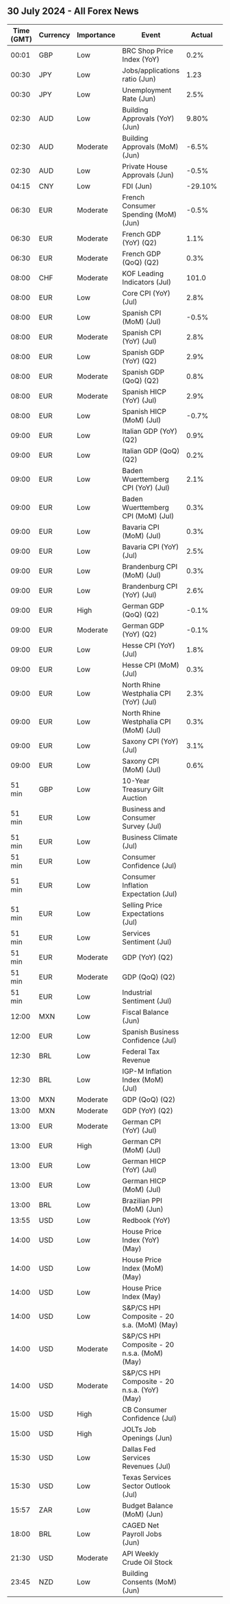 ## 30 July 2024 - All Forex News

| Time (GMT) | Currency | Importance | Event | Actual | Forecast | Previous |
|------|----------|------------|-------|--------|----------|----------|
| 00:01 | GBP | Low | BRC Shop Price Index (YoY) | 0.2% |  | 0.2% |
| 00:30 | JPY | Low | Jobs/applications ratio (Jun) | 1.23 | 1.24 | 1.24 |
| 00:30 | JPY | Low | Unemployment Rate (Jun) | 2.5% | 2.6% | 2.6% |
| 02:30 | AUD | Low | Building Approvals (YoY) (Jun) | 9.80% |  | 15.00% |
| 02:30 | AUD | Moderate | Building Approvals (MoM) (Jun) | -6.5% | -2.1% | 5.7% |
| 02:30 | AUD | Low | Private House Approvals (Jun) | -0.5% |  | 1.9% |
| 04:15 | CNY | Low | FDI (Jun) | -29.10% |  | -28.20% |
| 06:30 | EUR | Moderate | French Consumer Spending (MoM) (Jun) | -0.5% | -0.2% | 0.8% |
| 06:30 | EUR | Moderate | French GDP (YoY) (Q2) | 1.1% |  | 1.5% |
| 06:30 | EUR | Moderate | French GDP (QoQ) (Q2) | 0.3% | 0.2% | 0.3% |
| 08:00 | CHF | Moderate | KOF Leading Indicators (Jul) | 101.0 | 102.6 | 102.7 |
| 08:00 | EUR | Low | Core CPI (YoY) (Jul) | 2.8% |  | 3.0% |
| 08:00 | EUR | Low | Spanish CPI (MoM) (Jul) | -0.5% |  | 0.4% |
| 08:00 | EUR | Moderate | Spanish CPI (YoY) (Jul) | 2.8% | 3.0% | 3.4% |
| 08:00 | EUR | Low | Spanish GDP (YoY) (Q2) | 2.9% |  | 2.6% |
| 08:00 | EUR | Moderate | Spanish GDP (QoQ) (Q2) | 0.8% | 0.5% | 0.8% |
| 08:00 | EUR | Moderate | Spanish HICP (YoY) (Jul) | 2.9% | 3.3% | 3.6% |
| 08:00 | EUR | Low | Spanish HICP (MoM) (Jul) | -0.7% | -0.3% | 0.4% |
| 09:00 | EUR | Low | Italian GDP (YoY) (Q2) | 0.9% | 0.8% | 0.7% |
| 09:00 | EUR | Low | Italian GDP (QoQ) (Q2) | 0.2% | 0.2% | 0.3% |
| 09:00 | EUR | Low | Baden Wuerttemberg CPI (YoY) (Jul) | 2.1% |  | 1.9% |
| 09:00 | EUR | Low | Baden Wuerttemberg CPI (MoM) (Jul) | 0.3% |  | 0.1% |
| 09:00 | EUR | Low | Bavaria CPI (MoM) (Jul) | 0.3% |  | 0.2% |
| 09:00 | EUR | Low | Bavaria CPI (YoY) (Jul) | 2.5% |  | 2.7% |
| 09:00 | EUR | Low | Brandenburg CPI (MoM) (Jul) | 0.3% |  | 0.1% |
| 09:00 | EUR | Low | Brandenburg CPI (YoY) (Jul) | 2.6% |  | 2.6% |
| 09:00 | EUR | High | German GDP (QoQ) (Q2) | -0.1% | 0.1% | 0.2% |
| 09:00 | EUR | Moderate | German GDP (YoY) (Q2) | -0.1% | 0.0% | -0.2% |
| 09:00 | EUR | Low | Hesse CPI (YoY) (Jul) | 1.8% |  | 1.8% |
| 09:00 | EUR | Low | Hesse CPI (MoM) (Jul) | 0.3% |  | 0.1% |
| 09:00 | EUR | Low | North Rhine Westphalia CPI (YoY) (Jul) | 2.3% |  | 2.2% |
| 09:00 | EUR | Low | North Rhine Westphalia CPI (MoM) (Jul) | 0.3% |  | 0.1% |
| 09:00 | EUR | Low | Saxony CPI (YoY) (Jul) | 3.1% |  | 2.8% |
| 09:00 | EUR | Low | Saxony CPI (MoM) (Jul) | 0.6% |  | 0.1% |
| 51 min | GBP | Low | 10-Year Treasury Gilt Auction |  |  | 4.371% |
| 51 min | EUR | Low | Business and Consumer Survey (Jul) |  | 95.4 | 95.9 |
| 51 min | EUR | Low | Business Climate (Jul) |  |  | -0.46 |
| 51 min | EUR | Low | Consumer Confidence (Jul) |  | -13.0 | -14.0 |
| 51 min | EUR | Low | Consumer Inflation Expectation (Jul) |  |  | 13.1 |
| 51 min | EUR | Low | Selling Price Expectations (Jul) |  |  | 6.1 |
| 51 min | EUR | Low | Services Sentiment (Jul) |  | 6.4 | 6.5 |
| 51 min | EUR | Moderate | GDP (YoY) (Q2) |  | 0.6% | 0.4% |
| 51 min | EUR | Moderate | GDP (QoQ) (Q2) |  | 0.2% | 0.3% |
| 51 min | EUR | Low | Industrial Sentiment (Jul) |  | -10.5 | -10.1 |
| 12:00 | MXN | Low | Fiscal Balance (Jun) |  |  | -174.07B |
| 12:00 | EUR | Low | Spanish Business Confidence (Jul) |  |  | -5.7 |
| 12:30 | BRL | Low | Federal Tax Revenue |  |  | 202.90B |
| 12:30 | BRL | Low | IGP-M Inflation Index (MoM) (Jul) |  | 0.47% | 0.81% |
| 13:00 | MXN | Moderate | GDP (QoQ) (Q2) |  | 0.4% | 0.3% |
| 13:00 | MXN | Moderate | GDP (YoY) (Q2) |  | 2.0% | 1.6% |
| 13:00 | EUR | Moderate | German CPI (YoY) (Jul) |  | 2.2% | 2.2% |
| 13:00 | EUR | High | German CPI (MoM) (Jul) |  | 0.3% | 0.1% |
| 13:00 | EUR | Low | German HICP (YoY) (Jul) |  | 2.4% | 2.5% |
| 13:00 | EUR | Low | German HICP (MoM) (Jul) |  | 0.2% | 0.2% |
| 13:00 | BRL | Low | Brazilian PPI (MoM) (Jun) |  |  | 0.45% |
| 13:55 | USD | Low | Redbook (YoY) |  |  | 4.9% |
| 14:00 | USD | Low | House Price Index (YoY) (May) |  |  | 6.3% |
| 14:00 | USD | Low | House Price Index (MoM) (May) |  | 0.2% | 0.2% |
| 14:00 | USD | Low | House Price Index (May) |  |  | 424.3 |
| 14:00 | USD | Low | S&P/CS HPI Composite - 20 s.a. (MoM) (May) |  |  | 0.4% |
| 14:00 | USD | Moderate | S&P/CS HPI Composite - 20 n.s.a. (MoM) (May) |  |  | 1.4% |
| 14:00 | USD | Moderate | S&P/CS HPI Composite - 20 n.s.a. (YoY) (May) |  | 6.5% | 7.2% |
| 15:00 | USD | High | CB Consumer Confidence (Jul) |  | 99.7 | 100.4 |
| 15:00 | USD | High | JOLTs Job Openings (Jun) |  | 8.020M | 8.140M |
| 15:30 | USD | Low | Dallas Fed Services Revenues (Jul) |  |  | 1.9 |
| 15:30 | USD | Low | Texas Services Sector Outlook (Jul) |  |  | -4.1 |
| 15:57 | ZAR | Low | Budget Balance (MoM) (Jun) |  |  | -12.78B |
| 18:00 | BRL | Low | CAGED Net Payroll Jobs (Jun) |  | 155.00K | 131.81K |
| 21:30 | USD | Moderate | API Weekly Crude Oil Stock |  |  | -3.900M |
| 23:45 | NZD | Low | Building Consents (MoM) (Jun) |  |  | -1.7% |

